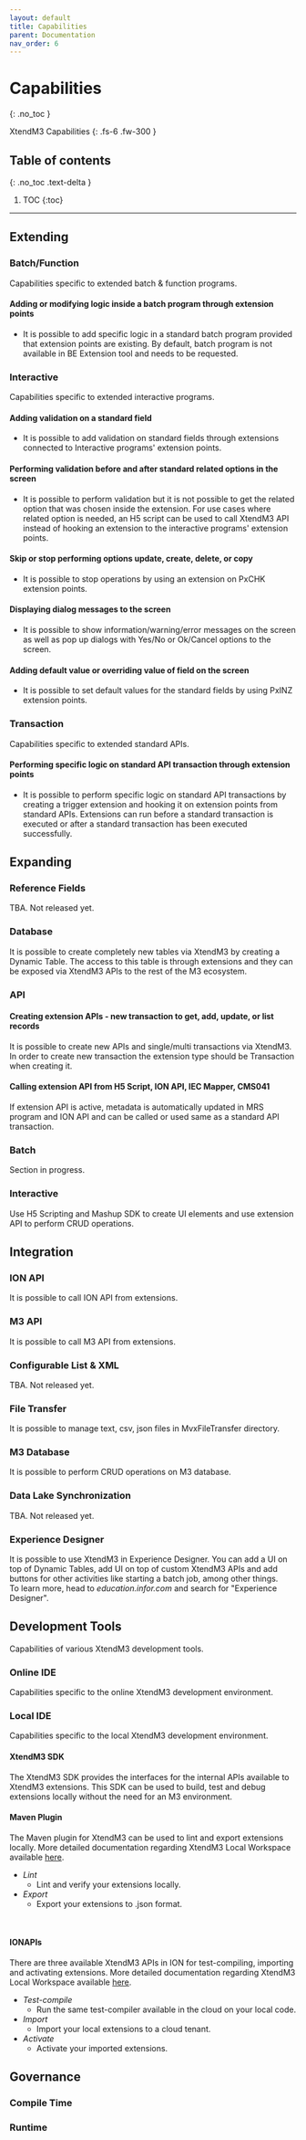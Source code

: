 ```yaml
---
layout: default
title: Capabilities
parent: Documentation
nav_order: 6
---
```


# Capabilities
{: .no_toc }


XtendM3 Capabilities
{: .fs-6 .fw-300 }

## Table of contents
{: .no_toc .text-delta }

1. TOC
{:toc}

---

## Extending
### Batch/Function
Capabilities specific to extended batch & function programs.

#### Adding or modifying logic inside a batch program through extension points
* It is possible to add specific logic in a standard batch program provided that extension points are existing. 
By default, batch program is not available in BE Extension tool and needs to be requested.  

### Interactive
Capabilities specific to extended interactive programs.

#### Adding validation on a standard field
* It is possible to add validation on standard fields through extensions connected to Interactive programs' extension points. 

#### Performing validation before and after standard related options in the screen
* It is possible to perform validation but it is not possible to get the related option that was chosen inside the extension. 
For use cases where related option is needed, an H5 script can be used to call XtendM3 API instead of hooking an extension 
to the interactive programs' extension points.

#### Skip or stop performing options update, create, delete, or copy
* It is possible to stop operations by using an extension on PxCHK extension points.

#### Displaying dialog messages to the screen
* It is possible to show information/warning/error messages on the screen as well as pop up dialogs with Yes/No or Ok/Cancel 
options to the screen. 

#### Adding default value or overriding value of field on the screen
* It is possible to set default values for the standard fields by using PxINZ extension points.

### Transaction
Capabilities specific to extended standard APIs.

#### Performing specific logic on standard API transaction through extension points
* It is possible to perform specific logic on standard API transactions by creating a trigger extension and hooking it on 
extension points from standard APIs. Extensions can run before a standard transaction is executed or after a standard transaction has been 
executed successfully.

## Expanding
### Reference Fields
TBA. Not released yet.

### Database
It is possible to create completely new tables via XtendM3 by creating a Dynamic Table. The access to this table is 
through extensions and they can be exposed via XtendM3 APIs to the rest of the M3 ecosystem.

### API
#### Creating extension APIs - new transaction to get, add, update, or list records
It is possible to create new APIs and single/multi transactions via XtendM3. In order to create new transaction the 
extension type should be Transaction when creating it.
#### Calling extension API from H5 Script, ION API, IEC Mapper, CMS041
If extension API is active, metadata is automatically updated in MRS program and ION API and can be called or used same as a standard API transaction.  

### Batch
Section in progress.

### Interactive
Use H5 Scripting and Mashup SDK to create UI elements and use extension API to perform CRUD operations.

## Integration
### ION API
It is possible to call ION API from extensions. 

### M3 API
It is possible to call M3 API from extensions.

### Configurable List & XML
TBA. Not released yet.  

### File Transfer
It is possible to manage text, csv, json files in MvxFileTransfer directory. 

### M3 Database
It is possible to perform CRUD operations on M3 database.

### Data Lake Synchronization
TBA. Not released yet.

### Experience Designer
It is possible to use XtendM3 in Experience Designer. You can add a UI on top of Dynamic Tables, add UI on top of custom XtendM3 APIs and add buttons for other activities like starting a batch job, among other things.<br>
To learn more, head to _education.infor.com_ and search for "Experience Designer".

## Development Tools
Capabilities of various XtendM3 development tools.

### Online IDE
Capabilities specific to the online XtendM3 development environment.

#### 

### Local IDE
Capabilities specific to the local XtendM3 development environment. 

#### XtendM3 SDK
The XtendM3 SDK provides the interfaces for the internal APIs available to XtendM3 extensions. This SDK can be used to build, test and debug extensions locally without the need for an M3 environment.

#### Maven Plugin
The Maven plugin for XtendM3 can be used to lint and export extensions locally.
More detailed documentation regarding XtendM3 Local Workspace available [here](../local-workspace).
* _Lint_
    * Lint and verify your extensions locally.
* _Export_
    * Export your extensions to .json format.
<br>

#### IONAPIs
There are three available XtendM3 APIs in ION for test-compiling, importing and activating extensions.
More detailed documentation regarding XtendM3 Local Workspace available [here](../local-workspace).
* _Test-compile_
    * Run the same test-compiler available in the cloud on your local code.
* _Import_
    * Import your local extensions to a cloud tenant.
* _Activate_
    * Activate your imported extensions.

## Governance
### Compile Time

### Runtime
